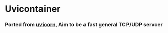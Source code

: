 # Uvicontainer
### Ported from [uvicorn](https://github.com/encode/uvicorn), Aim to be a fast general TCP/UDP servcer